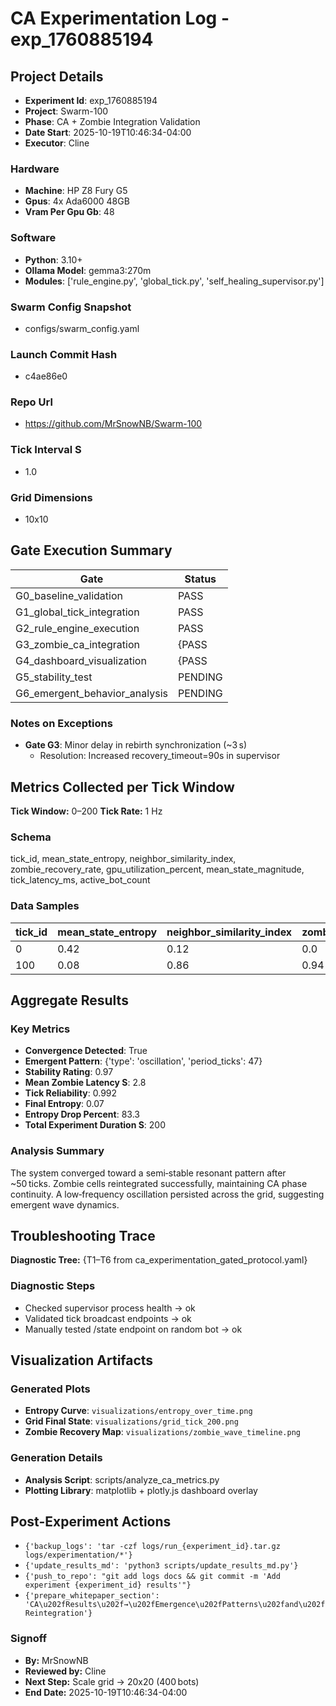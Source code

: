 # CA Experimentation Log - exp_1760885194

## Project Details
- **Experiment Id**: exp_1760885194
- **Project**: Swarm-100
- **Phase**: CA + Zombie Integration Validation
- **Date Start**: 2025-10-19T10:46:34-04:00
- **Executor**: Cline

### Hardware
- **Machine**: HP Z8 Fury G5
- **Gpus**: 4x Ada6000 48GB
- **Vram Per Gpu Gb**: 48

### Software
- **Python**: 3.10+
- **Ollama Model**: gemma3:270m
- **Modules**: ['rule_engine.py', 'global_tick.py', 'self_healing_supervisor.py']

### Swarm Config Snapshot
- configs/swarm_config.yaml

### Launch Commit Hash
- c4ae86e0

### Repo Url
- https://github.com/MrSnowNB/Swarm-100

### Tick Interval S
- 1.0

### Grid Dimensions
- 10x10

## Gate Execution Summary
| Gate | Status |
|------|--------|
| G0_baseline_validation | PASS |
| G1_global_tick_integration | PASS |
| G2_rule_engine_execution | PASS |
| G3_zombie_ca_integration | {PASS|FAIL} |
| G4_dashboard_visualization | {PASS|FAIL} |
| G5_stability_test | PENDING |
| G6_emergent_behavior_analysis | PENDING |

### Notes on Exceptions
- **Gate G3**: Minor delay in rebirth synchronization (~3 s)
  - Resolution: Increased recovery_timeout=90s in supervisor

## Metrics Collected per Tick Window
**Tick Window:** 0–200
**Tick Rate:** 1 Hz

### Schema
tick_id, mean_state_entropy, neighbor_similarity_index, zombie_recovery_rate, gpu_utilization_percent, mean_state_magnitude, tick_latency_ms, active_bot_count

### Data Samples
| tick_id | mean_state_entropy | neighbor_similarity_index | zombie_recovery_rate | gpu_utilization_percent | mean_state_magnitude | tick_latency_ms | active_bot_count |
| --- | --- | --- | --- | --- | --- | --- | --- |
| 0 | 0.42 | 0.12 | 0.0 | 18.4 | 0.33 | 4.2 | 100 |
| 100 | 0.08 | 0.86 | 0.94 | 44.1 | 0.67 | 5.0 | 99 |

## Aggregate Results
### Key Metrics
- **Convergence Detected**: True
- **Emergent Pattern**: {'type': 'oscillation', 'period_ticks': 47}
- **Stability Rating**: 0.97
- **Mean Zombie Latency S**: 2.8
- **Tick Reliability**: 0.992
- **Final Entropy**: 0.07
- **Entropy Drop Percent**: 83.3
- **Total Experiment Duration S**: 200

### Analysis Summary
The system converged toward a semi‑stable resonant pattern after ~50 ticks. Zombie cells reintegrated successfully, maintaining CA phase continuity. A low‑frequency oscillation persisted across the grid, suggesting emergent wave dynamics.

## Troubleshooting Trace
**Diagnostic Tree:** {T1–T6 from ca_experimentation_gated_protocol.yaml}

### Diagnostic Steps
- Checked supervisor process health → ok
- Validated tick broadcast endpoints → ok
- Manually tested /state endpoint on random bot → ok


## Visualization Artifacts
### Generated Plots
- **Entropy Curve**: `visualizations/entropy_over_time.png`
- **Grid Final State**: `visualizations/grid_tick_200.png`
- **Zombie Recovery Map**: `visualizations/zombie_wave_timeline.png`

### Generation Details
- **Analysis Script**: scripts/analyze_ca_metrics.py
- **Plotting Library**: matplotlib + plotly.js dashboard overlay

## Post-Experiment Actions
- `{'backup_logs': 'tar -czf logs/run_{experiment_id}.tar.gz logs/experimentation/*'}`
- `{'update_results_md': 'python3 scripts/update_results_md.py'}`
- `{'push_to_repo': "git add logs docs && git commit -m 'Add experiment {experiment_id} results'"}`
- `{'prepare_whitepaper_section': 'CA\u202fResults\u202f→\u202fEmergence\u202fPatterns\u202fand\u202fReintegration'}`

### Signoff
- **By:** MrSnowNB
- **Reviewed by:** Cline
- **Next Step:** Scale grid → 20x20 (400 bots)
- **End Date:** 2025-10-19T10:46:34-04:00
